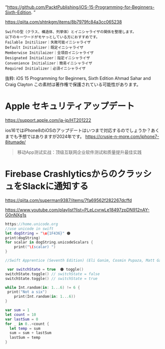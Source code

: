 “https://github.com/PacktPublishing/iOS-15-Programming-for-Beginners-Sixth-Edition. ”


https://qiita.com/shtnkgm/items/8b7979fc84a3cc065238
```
Swiftの型（クラス、構造体、列挙体）とイニシャライザの関係を整理します。
以下のキーワードがモヤっとしている方におすすめです。
Failable Initilizer｜失敗可能イニシャライザ
Default Initializer｜既定イニシャライザ
Memberwise Initilaizer｜全項目イニシャライザ
Designated Initializer｜指定イニシャライザ
Convenience Initializer｜簡易イニシャライザ
Required Initializer｜必須イニシャライザ
```

抜粋:
iOS 15 Programming for Beginners, Sixth Edition
Ahmad Sahar and Craig Clayton
この素材は著作権で保護されている可能性があります。

# Apple セキュリティアップデート
https://support.apple.com/ja-jp/HT201222

ios16ではiPhone8のiOSのアップデートはいつまで対応するのでしょうか？あくまでも予想ではありますが2024年です。
https://crusie-n-more.com/iphone7-8itumade/

> 移动App测试实战：顶级互联网企业软件测试和质量提升最佳实践


# Firebase CrashlyticsからのクラッシュをSlackに通知する
https://qiita.com/superman9387/items/7fa69562f282267dcffd


https://www.youtube.com/playlist?list=PLeLcvrwLe18497zpDN912nAY-G0nNXg1s

```swift
https://home.unicode.org
//use unicode in swift
let dogString = "\u{1F436}" 🟠
print(dogString)
for scalar in dogString.unicodeScalars {
    print("\(scalar) ")
}

//Swift Apprentice (Seventh Edition) (Eli Ganim, Cosmin Pupaza, Matt Galloway) (z-lib.org)

 var switchState = true  🟠 toggle()
switchState.toggle() // switchState = false
switchState.toggle() // switchState = true

while Int.random(in: 1...6) != 6 {
 print("Not a six")
    print(Int.random(in: 1...6))
}

var sum = 1
let count = 10
var lastSum = 0
for _ in 0..<count {
  let temp = sum
  sum = sum + lastSum
  lastSum = temp
}

```

